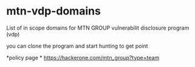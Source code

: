 # mtn-vdp-domains
List of in scope domains for MTN GROUP vulnerabilit disclosure program (vdp)

you can clone the program and start hunting to get point 

*policy page * https://hackerone.com/mtn_group?type=team
